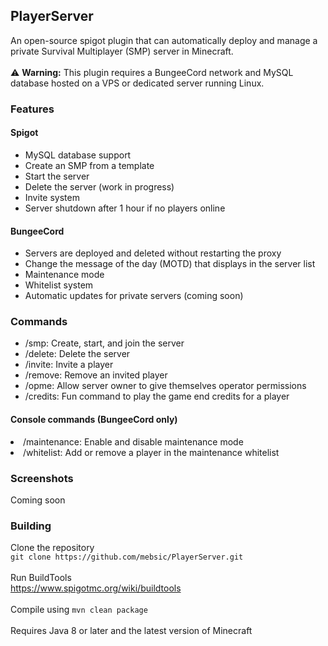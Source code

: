 ## PlayerServer
An open-source spigot plugin that can automatically deploy and manage a private Survival Multiplayer (SMP) server in Minecraft.
<br><br>
:warning: <b>Warning:</b> This plugin requires a BungeeCord network and MySQL database hosted on a VPS or dedicated server running Linux.

### Features
#### Spigot
<ul>
<li>
MySQL database support
</li>
<li>
Create an SMP from a template
</li>
<li>
Start the server
</li>
<li>
Delete the server (work in progress)
</li>
<li>
Invite system
</li>
<li>
Server shutdown after 1 hour if no players online
</li>
</ul>

#### BungeeCord
<ul>
<li>
Servers are deployed and deleted without restarting the proxy
</li>
<li>
Change the message of the day (MOTD) that displays in the server list 
</li>
<li>
Maintenance mode
</li>
<li>
Whitelist system
</li>
<li>
Automatic updates for private servers (coming soon)
</li>
</ul>

### Commands
<ul>
<li>
/smp: Create, start, and join the server
</li>
<li>
/delete: Delete the server
</li>
<li>
/invite: Invite a player
</li>
<li>
/remove: Remove an invited player
</li>
<li>
/opme: Allow server owner to give themselves operator permissions
</li>
<li>
/credits: Fun command to play the game end credits for a player 
</li>
</ul>

#### Console commands (BungeeCord only)
<li>
/maintenance: Enable and disable maintenance mode
</li>
<li>
/whitelist: Add or remove a player in the maintenance whitelist
</li>

### Screenshots
Coming soon

### Building
Clone the repository
<br>
`git clone https://github.com/mebsic/PlayerServer.git`
<br><br>
Run BuildTools
<br>
https://www.spigotmc.org/wiki/buildtools
<br><br>
Compile using `mvn clean package`
<br><br>
Requires Java 8 or later and the latest version of Minecraft
